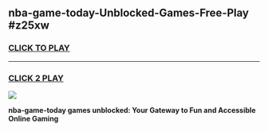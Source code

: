 
## nba-game-today-Unblocked-Games-Free-Play #z25xw
<h3>
<a href="https://us.freeplayer.one?title=nba-game-today&ref=9M">CLICK TO PLAY</a></h3>
<hr>

<h3>
<a href="https://us.freeplayer.one?title=nba-game-today&ref=9M">CLICK 2 PLAY</a>
  
</h3>

<a href="https://us.freeplayer.one?title=nba-game-today&ref=9M"><img src="https://clearcache.store/games.png"></a>


**nba-game-today games unblocked: Your Gateway to Fun and Accessible Online Gaming**
